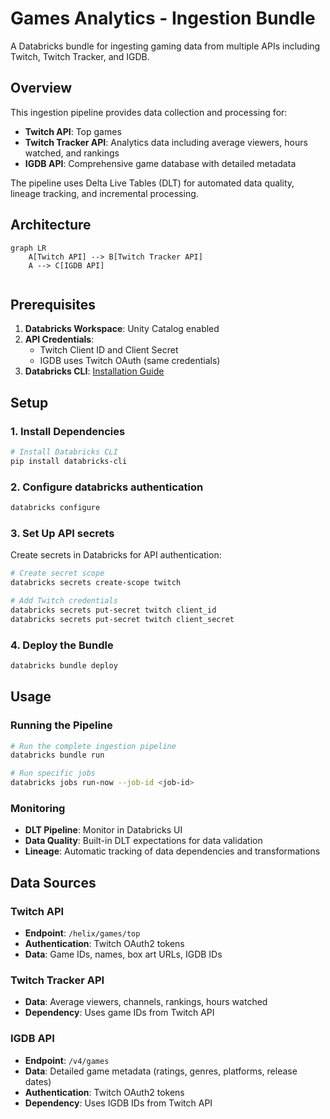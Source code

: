 # Games Analytics - Ingestion Bundle

A Databricks bundle for ingesting gaming data from multiple APIs including Twitch, Twitch Tracker, and IGDB.

## Overview

This ingestion pipeline provides data collection and processing for:
- **Twitch API**: Top games
- **Twitch Tracker API**: Analytics data including average viewers, hours watched, and rankings
- **IGDB API**: Comprehensive game database with detailed metadata

The pipeline uses Delta Live Tables (DLT) for automated data quality, lineage tracking, and incremental processing.

## Architecture

```mermaid
graph LR
    A[Twitch API] --> B[Twitch Tracker API]
    A --> C[IGDB API]
    
```

## Prerequisites

1. **Databricks Workspace**: Unity Catalog enabled
2. **API Credentials**:
   - Twitch Client ID and Client Secret
   - IGDB uses Twitch OAuth (same credentials)
3. **Databricks CLI**: [Installation Guide](https://docs.databricks.com/dev-tools/cli/databricks-cli.html)

## Setup

### 1. Install Dependencies
```bash
# Install Databricks CLI
pip install databricks-cli
```

### 2. Configure databricks authentication
```bash
databricks configure
```

### 3. Set Up API secrets
Create secrets in Databricks for API authentication:
```bash
# Create secret scope
databricks secrets create-scope twitch

# Add Twitch credentials
databricks secrets put-secret twitch client_id
databricks secrets put-secret twitch client_secret
```

### 4. Deploy the Bundle
```bash
databricks bundle deploy 
```

## Usage

### Running the Pipeline
```bash
# Run the complete ingestion pipeline
databricks bundle run

# Run specific jobs
databricks jobs run-now --job-id <job-id>
```

### Monitoring
- **DLT Pipeline**: Monitor in Databricks UI
- **Data Quality**: Built-in DLT expectations for data validation
- **Lineage**: Automatic tracking of data dependencies and transformations

## Data Sources

### Twitch API
- **Endpoint**: `/helix/games/top`
- **Authentication**: Twitch OAuth2 tokens
- **Data**: Game IDs, names, box art URLs, IGDB IDs

### Twitch Tracker API  
- **Data**: Average viewers, channels, rankings, hours watched
- **Dependency**: Uses game IDs from Twitch API

### IGDB API
- **Endpoint**: `/v4/games`
- **Data**: Detailed game metadata (ratings, genres, platforms, release dates)
- **Authentication**: Twitch OAuth2 tokens
- **Dependency**: Uses IGDB IDs from Twitch API